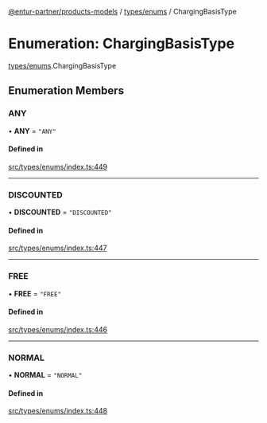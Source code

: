 [@entur-partner/products-models](../README.md) / [types/enums](../modules/types_enums.md) / ChargingBasisType

# Enumeration: ChargingBasisType

[types/enums](../modules/types_enums.md).ChargingBasisType

## Enumeration Members

### ANY

• **ANY** = ``"ANY"``

#### Defined in

[src/types/enums/index.ts:449](https://github.com/entur/products-models/blob/main/src/types/enums/index.ts#L449)

___

### DISCOUNTED

• **DISCOUNTED** = ``"DISCOUNTED"``

#### Defined in

[src/types/enums/index.ts:447](https://github.com/entur/products-models/blob/main/src/types/enums/index.ts#L447)

___

### FREE

• **FREE** = ``"FREE"``

#### Defined in

[src/types/enums/index.ts:446](https://github.com/entur/products-models/blob/main/src/types/enums/index.ts#L446)

___

### NORMAL

• **NORMAL** = ``"NORMAL"``

#### Defined in

[src/types/enums/index.ts:448](https://github.com/entur/products-models/blob/main/src/types/enums/index.ts#L448)
